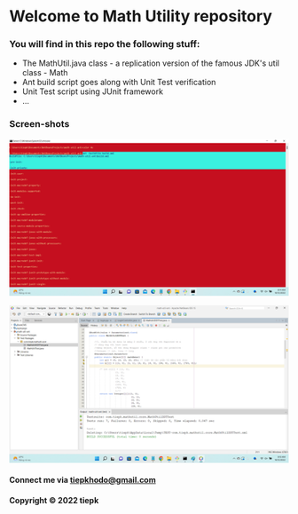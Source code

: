 # Welcome to Math Utility repository

### You will find in this repo the following stuff:

* The MathUtil.java class - a replication version of the famous JDK's
util class - Math
* Ant build script goes along with Unit Test verification
* Unit Test script using JUnit framework
* ...


### Screen-shots

![Build process with Ant](https://github.com/tiep-em/math-util-ant/blob/master/screenshot/build-process-with-ant.png)

![DDT source code using JUnit](https://github.com/tiep-em/math-util-ant/blob/master/screenshot/unit-test-with-ddt.png)





#### Connect me via tiepkhodo@gmail.com

#### Copyright &#169; 2022 tiepk